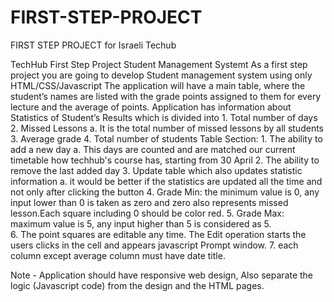 # FIRST-STEP-PROJECT
FIRST STEP PROJECT for Israeli Techub 

TechHub First Step Project 
Student Management Systemt 
As a first step project you are going to develop ​Student management system​ using only HTML/CSS/Javascript 
The application will have a main table, where the student’s names are listed with the grade points assigned to them for every lecture and the average of points. 
Application has information about ​Statistics of Student’s Results ​which is divided into 
    1. Total number of days 
    2. Missed Lessons a. It is the total number of missed lessons by all students 
    3. Average grade 
    4. Total number of students 
Table Section​: 
    1. The ability to add a new day 
        a. This days are counted and are matched our current timetable how techhub's course has, starting from 30 April 
    2. The ability to remove the last added day 
    3. Update table which also updates statistic information 
        a. it would be better if the statistics are updated all the time and not only after clicking the button 
    4. Grade Min​: the minimum value is 0, any input lower than 0 is taken as zero and zero also represents missed lesson.Each square including 0 should be color red. 
    5. Grade Max: ​maximum value is 5, any input higher than 5 is considered as 5.  
    6. The point squares are editable any time. The Edit operation starts the users clicks in the cell  and appears javascript Prompt window. 
    7. each column except average column must have date title.  
    
Note ​- Application should have responsive web design, Also separate the logic (Javascript code) from the design and the HTML pages. 
